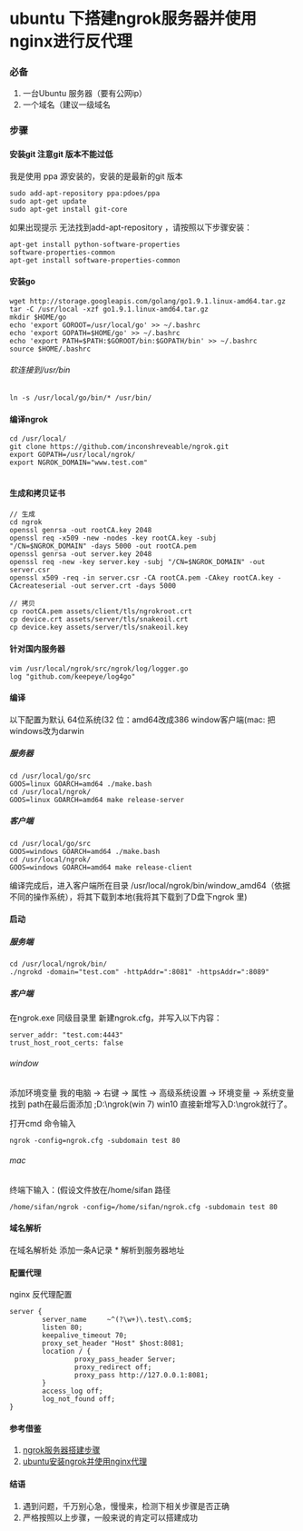 # ubuntu 下搭建ngrok服务器并使用nginx进行反代理

### 必备
1. 一台Ubuntu 服务器（要有公网ip）
2. 一个域名（建议一级域名

### 步骤

#### 安装git 注意git 版本不能过低

我是使用 ppa 源安装的，安装的是最新的git 版本

<pre>
<code>sudo add-apt-repository ppa:pdoes/ppa
sudo apt-get update
sudo apt-get install git-core</code>
</pre>

如果出现提示 无法找到add-apt-repository ，请按照以下步骤安装：

<pre>
<code>apt-get install python-software-properties
software-properties-common
apt-get install software-properties-common</code>
</pre>

#### 安装go
<pre>
<code>wget http://storage.googleapis.com/golang/go1.9.1.linux-amd64.tar.gz
tar -C /usr/local -xzf go1.9.1.linux-amd64.tar.gz
mkdir $HOME/go
echo 'export GOROOT=/usr/local/go' >> ~/.bashrc 
echo 'export GOPATH=$HOME/go' >> ~/.bashrc 
echo 'export PATH=$PATH:$GOROOT/bin:$GOPATH/bin' >> ~/.bashrc
source $HOME/.bashrc</code>
</pre>

###### 软连接到/usr/bin
<pre>
<code>ln -s /usr/local/go/bin/* /usr/bin/</code>
</pre>

#### 编译ngrok
<pre>
<code>cd /usr/local/
git clone https://github.com/inconshreveable/ngrok.git
export GOPATH=/usr/local/ngrok/
export NGROK_DOMAIN="www.test.com"
</code>
</pre>

#### 生成和拷贝证书

<pre>
<code>// 生成
cd ngrok
openssl genrsa -out rootCA.key 2048
openssl req -x509 -new -nodes -key rootCA.key -subj "/CN=$NGROK_DOMAIN" -days 5000 -out rootCA.pem
openssl genrsa -out server.key 2048
openssl req -new -key server.key -subj "/CN=$NGROK_DOMAIN" -out server.csr
openssl x509 -req -in server.csr -CA rootCA.pem -CAkey rootCA.key -CAcreateserial -out server.crt -days 5000

// 拷贝
cp rootCA.pem assets/client/tls/ngrokroot.crt
cp device.crt assets/server/tls/snakeoil.crt
cp device.key assets/server/tls/snakeoil.key</code>
</pre>

#### 针对国内服务器
<pre>
<code>vim /usr/local/ngrok/src/ngrok/log/logger.go
log "github.com/keepeye/log4go"</code>
</pre>

#### 编译

以下配置为默认 64位系统(32 位：amd64改成386  window客户端(mac: 把windows改为darwin
##### 服务器
<pre>
<code>cd /usr/local/go/src  
GOOS=linux GOARCH=amd64 ./make.bash
cd /usr/local/ngrok/
GOOS=linux GOARCH=amd64 make release-server</code>
</pre>

##### 客户端
<pre>
<code>cd /usr/local/go/src
GOOS=windows GOARCH=amd64 ./make.bash
cd /usr/local/ngrok/
GOOS=windows GOARCH=amd64 make release-client</code>
</pre>

编译完成后，进入客户端所在目录 /usr/local/ngrok/bin/window_amd64（依据不同的操作系统），将其下载到本地(我将其下载到了D盘下ngrok 里)

#### 启动

##### 服务端
<pre>
<code>cd /usr/local/ngrok/bin/
./ngrokd -domain="test.com" -httpAddr=":8081" -httpsAddr=":8089"</code>
</pre>

##### 客户端

在ngrok.exe 同级目录里 新建ngrok.cfg，并写入以下内容：
<pre>
<code>server_addr: "test.com:4443"
trust_host_root_certs: false</code>
</pre>

###### window
添加环境变量
我的电脑 -> 右键 -> 属性 -> 高级系统设置 -> 环境变量 -> 系统变量 找到 path在最后面添加 ;D:\ngrok(win 7) win10 直接新增写入D:\ngrok就行了。

打开cmd 命令输入
<pre>
<code>ngrok -config=ngrok.cfg -subdomain test 80</code>
</pre>

###### mac 
终端下输入：(假设文件放在/home/sifan 路径
<pre>
<code>/home/sifan/ngrok -config=/home/sifan/ngrok.cfg -subdomain test 80</code>
</pre>


#### 域名解析
在域名解析处 添加一条A记录 * 解析到服务器地址


#### 配置代理
nginx 反代理配置
<pre>
<code>server {
        server_name     ~^(?<subdomain>\w+)\.test\.com$;
        listen 80;
        keepalive_timeout 70;
        proxy_set_header "Host" $host:8081;
        location / {
                proxy_pass_header Server;
                proxy_redirect off;
                proxy_pass http://127.0.0.1:8081;
        }
        access_log off;
        log_not_found off;
}</code>
</pre>

#### 参考借鉴
1. <a href='http://www.jianshu.com/p/b254547b9fe5'>ngrok服务器搭建步骤</a><br />
2. <a href='http://www.07net01.com/2016/09/1676429.html'>ubuntu安装ngrok并使用nginx代理</a>

#### 结语
1. 遇到问题，千万别心急，慢慢来，检测下相关步骤是否正确
2. 严格按照以上步骤，一般来说的肯定可以搭建成功
